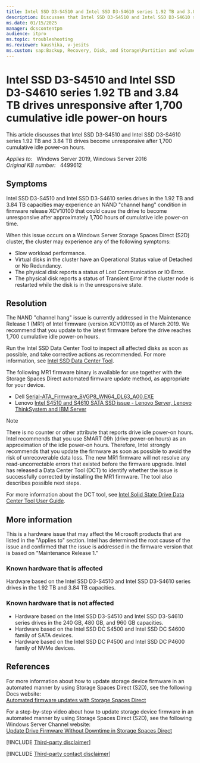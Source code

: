 ```yaml
---
title: Intel SSD D3-S4510 and Intel SSD D3-S4610 series 1.92 TB and 3.84 TB drives unresponsive after 1,700 cumulative idle power-on hours
description: Discusses that Intel SSD D3-S4510 and Intel SSD D3-S4610 series 1.92 TB and 3.84 TB drives become unresponsive after 1,700 cumulative idle power-on hours. Provides a resolution.
ms.date: 01/15/2025
manager: dcscontentpm
audience: itpro
ms.topic: troubleshooting
ms.reviewer: kaushika, v-jesits
ms.custom: sap:Backup, Recovery, Disk, and Storage\Partition and volume management, csstroubleshoot
---
```

# Intel SSD D3-S4510 and Intel SSD D3-S4610 series 1.92 TB and 3.84 TB drives unresponsive after 1,700 cumulative idle power-on hours

This article discusses that Intel SSD D3-S4510 and Intel SSD D3-S4610 series 1.92 TB and 3.84 TB drives become unresponsive after 1,700 cumulative idle power-on hours.

_Applies to:_ &nbsp; Windows Server 2019, Windows Server 2016  
_Original KB number:_ &nbsp; 4499612

## Symptoms

Intel SSD D3-S4510 and Intel SSD D3-S4610 series drives in the 1.92 TB and 3.84 TB capacities may experience an NAND "channel hang" condition in firmware release XCV10100 that could cause the drive to become unresponsive after approximately 1,700 hours of cumulative idle power-on time.

When this issue occurs on a Windows Server Storage Spaces Direct (S2D) cluster, the cluster may experience any of the following symptoms:

- Slow workload performance.
- Virtual disks in the cluster have an Operational Status value of Detached or No Redundancy.
- The physical disk reports a status of Lost Communication or IO Error.
- The physical disk reports a status of Transient Error if the cluster node is restarted while the disk is in the unresponsive state.

## Resolution

The NAND "channel hang" issue is currently addressed in the Maintenance Release 1 (MR1) of Intel firmware (version XCV10110) as of March 2019. We recommend that you update to the latest firmware before the drive reaches 1,700 cumulative idle power-on hours.

Run the Intel SSD Data Center Tool to inspect all affected disks as soon as possible, and take corrective actions as recommended. For more information, see [Intel SSD Data Center Tool](https://www.intel.com/content/www/us/en/support/articles/000006289/memory-and-storage.html).

The following MR1 firmware binary is available for use together with the Storage Spaces Direct automated firmware update method, as appropriate for your device.

- Dell [Serial-ATA_Firmware_8VGP8_WN64_DL63_A00.EXE](https://www.dell.com/support/home/us/en/ilbsdt1/drivers/driversdetails?driverid=8vgp8&oscode=wst14&productcode=poweredge-r740)
- Lenovo [Intel S4510 and S4610 SATA SSD issue - Lenovo Server, Lenovo ThinkSystem and IBM Server](https://support.lenovo.com/us/en/solutions/ht507987)

> [!Note]
> There is no counter or other attribute that reports drive idle power-on hours. Intel recommends that you use SMART 09h (drive power-on hours) as an approximation of the idle power-on hours. Therefore, Intel strongly recommends that you update the firmware as soon as possible to avoid the risk of unrecoverable data loss. The new MR1 firmware will not resolve any read-uncorrectable errors that existed before the firmware upgrade. Intel has released a Data Center Tool (DCT) to identify whether the issue is successfully corrected by installing the MR1 firmware. The tool also describes possible next steps.
>
> For more information about the DCT tool, see [Intel Solid State Drive Data Center Tool User Guide](https://www.intel.com/content/dam/support/us/en/documents/memory-and-storage/Intel_SSD_DCT_3_0_x_User_Guide.pdf).

## More information

This is a hardware issue that may affect the Microsoft products that are listed in the "Applies to" section. Intel has determined the root cause of the issue and confirmed that the issue is addressed in the firmware version that is based on "Maintenance Release 1."

### Known hardware that is affected

Hardware based on the Intel SSD D3-S4510 and Intel SSD D3-S4610 series drives in the 1.92 TB and 3.84 TB capacities.

### Known hardware that is not affected

- Hardware based on the Intel SSD D3-S4510 and Intel SSD D3-S4610 series drives in the 240 GB, 480 GB, and 960 GB capacities.
- Hardware based on the Intel SSD DC S4500 and Intel SSD DC S4600 family of SATA devices.
- Hardware based on the Intel SSD DC P4500 and Intel SSD DC P4600 family of NVMe devices.

## References

For more information about how to update storage device firmware in an automated manner by using Storage Spaces Direct (S2D), see the following Docs website:  
[Automated firmware updates with Storage Spaces Direct](/windows-server/storage/update-firmware#automated-firmware-updates-with-storage-spaces-direct)

For a step-by-step video about how to update storage device firmware in an automated manner by using Storage Spaces Direct (S2D), see the following Windows Server Channel website:  
[Update Drive Firmware Without Downtime in Storage Spaces Direct](https://channel9.msdn.com/Blogs/windowsserver/Update-Drive-Firmware-Without-Downtime-in-Storage-Spaces-Direct)

[!INCLUDE [Third-party disclaimer](../../includes/third-party-disclaimer.md)]

[!INCLUDE [Third-party contact disclaimer](../../includes/third-party-contact-disclaimer.md)]
